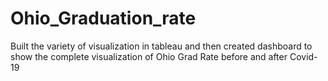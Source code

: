 # Ohio_Graduation_rate
Built the variety of visualization in tableau and then created dashboard to show the complete visualization of Ohio Grad Rate before and after Covid-19
